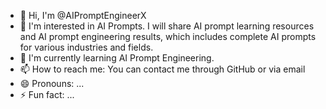 - 👋 Hi, I'm @AIPromptEngineerX
- 👀 I'm interested in AI Prompts. I will share AI prompt learning resources and AI prompt engineering results, which includes complete AI prompts for various industries and fields.
- 🌱 I'm currently learning AI Prompt Engineering.
- 📫 How to reach me: You can contact me through GitHub or via email
- 😄 Pronouns: ...
- ⚡ Fun fact: ...

<!---
AIPromptEngineerX/AIPromptEngineerX is a ✨ special ✨ repository because its `README.md` (this file) appears on your GitHub profile.
You can click the Preview link to take a look at your changes.
--->
